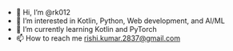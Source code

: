 - 👋 Hi, I’m @rk012
- 👀 I’m interested in Kotlin, Python, Web development, and AI/ML
- 🌱 I’m currently learning Kotlin and PyTorch
- 📫 How to reach me [rishi.kumar.2837@gmail.com](mailto:rishi.kumar.2837@gmail.com)
